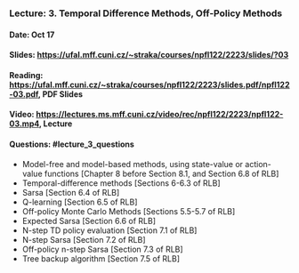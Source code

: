 ### Lecture: 3. Temporal Difference Methods, Off-Policy Methods
#### Date: Oct 17
#### Slides: https://ufal.mff.cuni.cz/~straka/courses/npfl122/2223/slides/?03
#### Reading: https://ufal.mff.cuni.cz/~straka/courses/npfl122/2223/slides.pdf/npfl122-03.pdf, PDF Slides
#### Video: https://lectures.ms.mff.cuni.cz/video/rec/npfl122/2223/npfl122-03.mp4, Lecture
#### Questions: #lecture_3_questions

- Model-free and model-based methods, using state-value or action-value
  functions [Chapter 8 before Section 8.1, and Section 6.8 of RLB]
- Temporal-difference methods [Sections 6-6.3 of RLB]
- Sarsa [Section 6.4 of RLB]
- Q-learning [Section 6.5 of RLB]
- Off-policy Monte Carlo Methods [Sections 5.5-5.7 of RLB]
- Expected Sarsa [Section 6.6 of RLB]
- N-step TD policy evaluation [Section 7.1 of RLB]
- N-step Sarsa [Section 7.2 of RLB]
- Off-policy n-step Sarsa [Section 7.3 of RLB]
- Tree backup algorithm [Section 7.5 of RLB]
